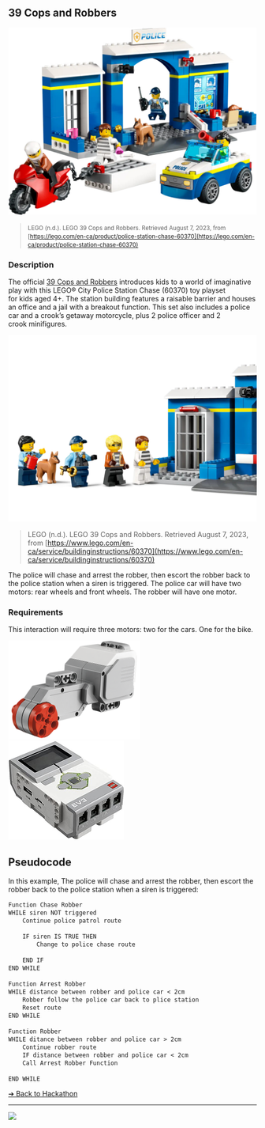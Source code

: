 ## 39 Cops and Robbers

![39 Cops and Robbers](images/cops-robbers1.jpg)

> <small>LEGO (n.d.). LEGO 39 Cops and Robbers. Retrieved August 7, 2023, from [https://lego.com/en-ca/product/police-station-chase-60370](https://lego.com/en-ca/product/police-station-chase-60370)</small>

### Description

The official [39 Cops and Robbers](https://lego.com/en-ca/product/police-station-chase-60370) introduces kids to a world of imaginative play with this LEGO® City Police Station Chase (60370) toy playset for kids aged 4+. The station building features a raisable barrier and houses an office and a jail with a breakout function. This set also includes a police car and a crook’s getaway motorcycle, plus 2 police officer and 2 crook minifigures.

![39 Cops and Robbers](images/cops-robbers2.jpg)

> <smalll>LEGO (n.d.). LEGO 39 Cops and Robbers. Retrieved August 7, 2023, from [https://www.lego.com/en-ca/service/buildinginstructions/60370](https://www.lego.com/en-ca/service/buildinginstructions/60370)</small>

The police will chase and arrest the robber, then escort the robber back to the police station when a siren is triggered. The police car will have two motors: rear wheels and front wheels. The robber will have one motor.

### Requirements

This interaction will require three motors: two for the cars. One for the bike.

<img src="media/ev3/servo-motor.png" height="200">
<img src="media/ev3/brick.jpg" height="200">

## Pseudocode

In this example, The police will chase and arrest the robber, then escort the robber back to the police station when a siren is triggered:

```pseudocode
Function Chase Robber
WHILE siren NOT triggered
	Continue police patrol route

	IF siren IS TRUE THEN
		Change to police chase route

	END IF
END WHILE

Function Arrest Robber
WHILE distance between robber and police car < 2cm
	Robber follow the police car back to plice station
	Reset route
END WHILE

Function Robber
WHILE ditance between robber and police car > 2cm
	Continue robber route
	IF distance between robber and police car < 2cm
	Call Arrest Robber Function

END WHILE
```

[&#10132; Back to Hackathon](/hackathon-set/)

---

<a href="https://brickmmo.com">
<img src="https://brickmmo.com/images/brickmmo-logo-horizontal.jpg" width="100">
</a>
